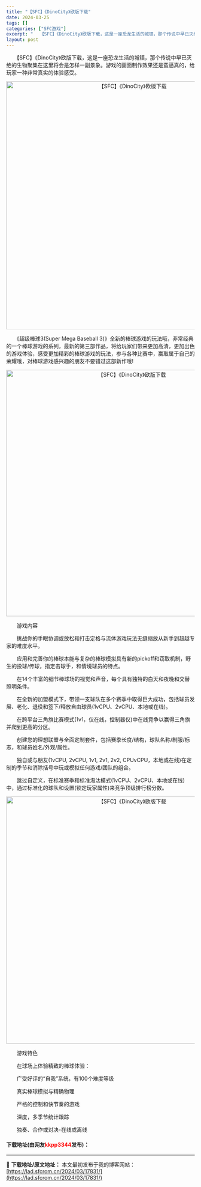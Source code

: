 ```yaml
---
title: "【SFC】《DinoCity》欧版下载"
date: 2024-03-25
tags: []
categories: ["SFC游戏"]
excerpt: "　　【SFC】《DinoCity》欧版下载，这是一座恐龙生活的城镇，那个传说中早已灭绝的生物聚集在这里将会是怎样一副景象。游戏的画面制作效果还是蛮逼真的，给玩家一种非常真实的体验感受。 　　《超级棒球3(Super Mega Baseball 3)》全新的棒球游戏的玩法哦，非常经典的一个棒球游戏的系&hellip;"
layout: post
---
```


 <p>　　【SFC】《DinoCity》欧版下载，这是一座恐龙生活的城镇，那个传说中早已灭绝的生物聚集在这里将会是怎样一副景象。游戏的画面制作效果还是蛮逼真的，给玩家一种非常真实的体验感受。</p> <p align="center"><img align="" border="0" src="https://lad.sfcrom.cn/wp-content/uploads/2024/03/20240324_6600b468166ce.png" width="660" alt="【SFC】《DinoCity》欧版下载" /></p> <p>　　《超级棒球3(Super Mega Baseball 3)》全新的棒球游戏的玩法哦，非常经典的一个棒球游戏的系列，最新的第三部作品，将给玩家们带来更加高清，更加出色的游戏体验，感受更加精彩的棒球游戏的玩法，参与各种比赛中，赢取属于自己的荣耀哦，对棒球游戏感兴趣的朋友不要错过这部新作哦!</p> <p align="center"><img align="" border="0" src="https://lad.sfcrom.cn/wp-content/uploads/2024/03/20240324_6600b4693293f.png" width="656" alt="【SFC】《DinoCity》欧版下载" /></p> <p>　　游戏内容</p> <p>　　挑战你的手眼协调或放松和打击定格与流体游戏玩法无缝缩放从新手到超越专家的难度水平。</p> <p>　　应用和完善你的棒球本能与复杂的棒球模拟具有新的pickoff和窃取机制，野生的投球/传球，指定击球手，和情境球员的特点。</p> <p>　　在14个丰富的细节棒球场的视觉和声音，每个具有独特的白天和夜晚和交替照明条件。</p> <p>　　在全新的加盟模式下，带领一支球队在多个赛季中取得巨大成功，包括球员发展、老化、退役和签下/释放自由球员(1vCPU、2vCPU、本地或在线)。</p> <p>　　在跨平台三角旗比赛模式(1v1，仅在线，控制器仅)中在线竞争以赢得三角旗并爬到更高的分区。</p> <p>　　创建您的理想联盟与全面定制套件，包括赛季长度/结构，球队名称/制服/标志，和球员姓名/外观/属性。</p> <p>　　独自或与朋友(1vCPU, 2vCPU, 1v1, 2v1, 2v2, CPUvCPU，本地或在线)在定制的季节和消除括号中玩或模拟任何游戏/团队的组合。</p> <p>　　跳过自定义，在标准赛季和标准淘汰模式(1vCPU、2vCPU、本地或在线)中，通过标准化的球队和设置(锁定玩家属性)来竞争顶级排行榜分数。</p> <p align="center"><img align="" border="0" src="https://lad.sfcrom.cn/wp-content/uploads/2024/03/20240324_6600b46ac20f3.png" width="658" alt="【SFC】《DinoCity》欧版下载" /></p> <p>　　游戏特色</p> <p>　　在球场上体验精致的棒球体验：</p> <p>　　广受好评的&ldquo;自我&rdquo;系统，有100个难度等级</p> <p>　　真实棒球模拟与精确物理</p> <p>　　严格的控制和快节奏的游戏</p> <p>　　深度，多季节统计跟踪</p> <p>　　独奏、合作或对决-在线或离线</p> <p><h4>下载地址(由网友<font color="red">kkpp3344</font>发布)：</h4></p> 

---
📖 **下载地址/原文地址：** 本文最初发布于我的博客网站：[https://lad.sfcrom.cn/2024/03/17831/](https://lad.sfcrom.cn/2024/03/17831/)
